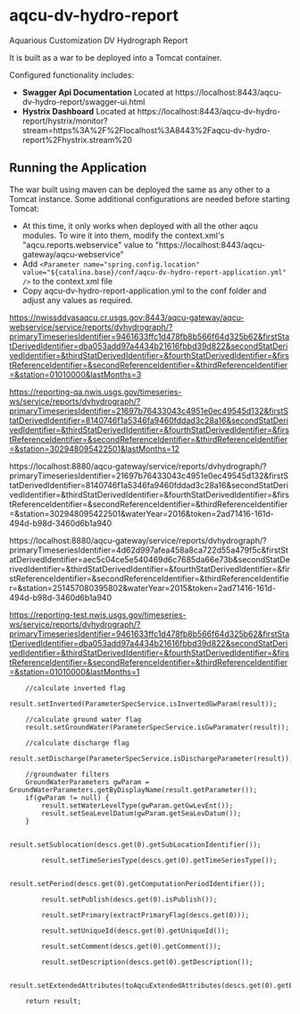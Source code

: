 # aqcu-dv-hydro-report

Aquarious Customization DV Hydrograph Report

It is built as a war to be deployed into a Tomcat container.

Configured functionality includes:

- **Swagger Api Documentation** Located at https://localhost:8443/aqcu-dv-hydro-report/swagger-ui.html
- **Hystrix Dashboard** Located at https://localhost:8443/aqcu-dv-hydro-report/hystrix/monitor?stream=https%3A%2F%2Flocalhost%3A8443%2Faqcu-dv-hydro-report%2Fhystrix.stream%20

## Running the Application

The war built using maven can be deployed the same as any other to a Tomcat instance. Some additional configurations are needed before starting Tomcat:

- At this time, it only works when deployed with all the other aqcu modules. To wire it into them, modify the context.xml's "aqcu.reports.webservice" value to "https://localhost:8443/aqcu-gateway/aqcu-webservice"
- Add ```<Parameter name="spring.config.location" value="${catalina.base}/conf/aqcu-dv-hydro-report-application.yml" />``` to the context.xml file
- Copy aqcu-dv-hydro-report-application.yml to the conf folder and adjust any values as required.

https://nwissddvasaqcu.cr.usgs.gov:8443/aqcu-gateway/aqcu-webservice/service/reports/dvhydrograph/?primaryTimeseriesIdentifier=9461633ffc1d478fb8b566f64d325b62&firstStatDerivedIdentifier=dba053add97a4434b21616fbbd39d822&secondStatDerivedIdentifier=&thirdStatDerivedIdentifier=&fourthStatDerivedIdentifier=&firstReferenceIdentifier=&secondReferenceIdentifier=&thirdReferenceIdentifier=&station=01010000&lastMonths=3


https://reporting-qa.nwis.usgs.gov/timeseries-ws/service/reports/dvhydrograph/?primaryTimeseriesIdentifier=21697b76433043c4951e0ec49545d132&firstStatDerivedIdentifier=8140746f1a5346fa9460fddad3c28a16&secondStatDerivedIdentifier=&thirdStatDerivedIdentifier=&fourthStatDerivedIdentifier=&firstReferenceIdentifier=&secondReferenceIdentifier=&thirdReferenceIdentifier=&station=302948095422501&lastMonths=12




https://localhost:8880/aqcu-gateway/service/reports/dvhydrograph/?primaryTimeseriesIdentifier=21697b76433043c4951e0ec49545d132&firstStatDerivedIdentifier=8140746f1a5346fa9460fddad3c28a16&secondStatDerivedIdentifier=&thirdStatDerivedIdentifier=&fourthStatDerivedIdentifier=&firstReferenceIdentifier=&secondReferenceIdentifier=&thirdReferenceIdentifier=&station=302948095422501&waterYear=2016&token=2ad71416-161d-494d-b98d-3460d6b1a940


https://localhost:8880/aqcu-gateway/service/reports/dvhydrograph/?primaryTimeseriesIdentifier=4d62d997afea458a8ca722d55a479f5c&firstStatDerivedIdentifier=aec5c04ce5e540469d6c7685da66e73b&secondStatDerivedIdentifier=&thirdStatDerivedIdentifier=&fourthStatDerivedIdentifier=&firstReferenceIdentifier=&secondReferenceIdentifier=&thirdReferenceIdentifier=&station=251457080395802&waterYear=2015&token=2ad71416-161d-494d-b98d-3460d6b1a940


https://reporting-test.nwis.usgs.gov/timeseries-ws/service/reports/dvhydrograph/?primaryTimeseriesIdentifier=9461633ffc1d478fb8b566f64d325b62&firstStatDerivedIdentifier=dba053add97a4434b21616fbbd39d822&secondStatDerivedIdentifier=&thirdStatDerivedIdentifier=&fourthStatDerivedIdentifier=&firstReferenceIdentifier=&secondReferenceIdentifier=&thirdReferenceIdentifier=&station=01010000&lastMonths=1


		//calculate inverted flag
		result.setInverted(ParameterSpecService.isInvertedGwParam(result));
		
		//calculate ground water flag
		result.setGroundWater(ParameterSpecService.isGwParamater(result));
		
		//calculate discharge flag
		result.setDischarge(ParameterSpecService.isDischargeParameter(result));
		
		//groundwater filters
		GroundWaterParameters gwParam = GroundWaterParameters.getByDisplayName(result.getParameter());
		if(gwParam != null) {
			result.setWaterLevelType(gwParam.getGwLevEnt());
			result.setSeaLevelDatum(gwParam.getSeaLevDatum());
		}

			result.setSublocation(descs.get(0).getSubLocationIdentifier());

			result.setTimeSeriesType(descs.get(0).getTimeSeriesType());

			result.setPeriod(descs.get(0).getComputationPeriodIdentifier());

			result.setPublish(descs.get(0).isPublish());

			result.setPrimary(extractPrimaryFlag(descs.get(0)));
			
			result.setUniqueId(descs.get(0).getUniqueId());
			
			result.setComment(descs.get(0).getComment());
			
			result.setDescription(descs.get(0).getDescription());
			
			result.setExtendedAttributes(toAqcuExtendedAttributes(descs.get(0).getExtendedAttributes()));
		
		return result;